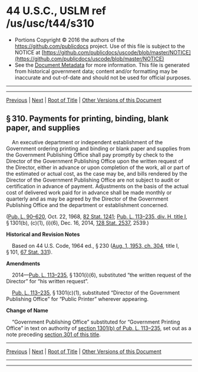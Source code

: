 ---
---

# 44 U.S.C., USLM ref /us/usc/t44/s310

* Portions Copyright © 2016 the authors of the https://github.com/publicdocs project.
  Use of this file is subject to the NOTICE at [https://github.com/publicdocs/uscode/blob/master/NOTICE](https://github.com/publicdocs/uscode/blob/master/NOTICE)
* See the [Document Metadata](././../../../..//README.md) for more information.
  This file is generated from historical government data; content and/or formatting may be inaccurate and out-of-date and should not be used for official purposes.

----------
----------

[Previous](./../../../..//us/usc/t44/ch3/m__us_usc_t44_s309.md) | [Next](./../../../..//us/usc/t44/ch3/m__us_usc_t44_s311.md) | [Root of Title](./../../../../) | [Other Versions of this Document](https://publicdocs.github.io/go/links?ns=uslm&ref=%2Fus%2Fusc%2Ft44%2Fs310)

## § 310. Payments for printing, binding, blank paper, and supplies

    An executive department or independent establishment of the Government ordering printing and binding or blank paper and supplies from the Government Publishing Office shall pay promptly by check to the Director of the Government Publishing Office upon the written request of the Director, either in advance or upon completion of the work, all or part of the estimated or actual cost, as the case may be, and bills rendered by the Director of the Government Publishing Office are not subject to audit or certification in advance of payment. Adjustments on the basis of the actual cost of delivered work paid for in advance shall be made monthly or quarterly and as may be agreed by the Director of the Government Publishing Office and the department or establishment concerned.

([Pub. L. 90–620][/us/pl/90/620], Oct. 22, 1968, [82 Stat. 1241][/us/stat/82/1241]; [Pub. L. 113–235, div. H, title I][/us/pl/113/235/dH/tI], § 1301(b), (c)(1), (i)(6), Dec. 16, 2014, [128 Stat. 2537][/us/stat/128/2537], 2539.)

 __Historical and Revision Notes__ 

    Based on 44 U.S. Code, 1964 ed., § 230 ([Aug. 1, 1953, ch. 304][/us/act/1953-08-01/ch304], title I, § 101, [67 Stat. 331][/us/stat/67/331]).

 __Amendments__ 

    2014—[Pub. L. 113–235][/us/pl/113/235], § 1301(i)(6), substituted “the written request of the Director” for “his written request”.

    [Pub. L. 113–235][/us/pl/113/235], § 1301(c)(1), substituted “Director of the Government Publishing Office” for “Public Printer” wherever appearing.

 __Change of Name__ 

    “Government Publishing Office” substituted for “Government Printing Office” in text on authority of [section 1301(b) of Pub. L. 113–235][/us/pl/113/235/s1301/b], set out as a note preceding [section 301 of this title][/us/usc/t44/s301].

----------

[Previous](./../../../..//us/usc/t44/ch3/m__us_usc_t44_s309.md) | [Next](./../../../..//us/usc/t44/ch3/m__us_usc_t44_s311.md) | [Root of Title](./../../../../) | [Other Versions of this Document](https://publicdocs.github.io/go/links?ns=uslm&ref=%2Fus%2Fusc%2Ft44%2Fs310)

----------
----------

[/us/pl/90/620]: https://publicdocs.github.io/go/links?ns=uslm&ref=%2Fus%2Fpl%2F90%2F620
[/us/stat/82/1241]: https://publicdocs.github.io/go/links?ns=uslm&ref=%2Fus%2Fstat%2F82%2F1241
[/us/pl/113/235/dH/tI]: https://publicdocs.github.io/go/links?ns=uslm&ref=%2Fus%2Fpl%2F113%2F235%2FdH%2FtI
[/us/stat/128/2537]: https://publicdocs.github.io/go/links?ns=uslm&ref=%2Fus%2Fstat%2F128%2F2537
[/us/act/1953-08-01/ch304]: https://publicdocs.github.io/go/links?ns=uslm&ref=%2Fus%2Fact%2F1953-08-01%2Fch304
[/us/stat/67/331]: https://publicdocs.github.io/go/links?ns=uslm&ref=%2Fus%2Fstat%2F67%2F331
[/us/pl/113/235]: https://publicdocs.github.io/go/links?ns=uslm&ref=%2Fus%2Fpl%2F113%2F235
[/us/pl/113/235]: https://publicdocs.github.io/go/links?ns=uslm&ref=%2Fus%2Fpl%2F113%2F235
[/us/pl/113/235/s1301/b]: https://publicdocs.github.io/go/links?ns=uslm&ref=%2Fus%2Fpl%2F113%2F235%2Fs1301%2Fb
[/us/usc/t44/s301]: https://publicdocs.github.io/go/links?ns=uslm&ref=%2Fus%2Fusc%2Ft44%2Fs301



